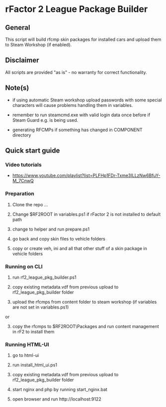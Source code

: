 # rFactor 2 League Package Builder

## General

This script will build rfcmp skin packages for installed cars and upload them to Steam Workshop (if enabled).

## Disclaimer

All scripts are provided "as is" - no warranty for correct functionality.

## Note(s)

- if using automatic Steam workshop upload passwords with some special characters will cause problems handling them in variables.

- remember to run steamcmd.exe with valid login data once before if Steam Guard e.g. is being used.

- generating RFCMPs if something has changed in COMPONENT directory

## Quick start guide

### Video tutorials

- https://www.youtube.com/playlist?list=PLFHp1FDr-Txme3ILLzNw6BfuY-M_7CnwQ

### Preparation

1. Clone the repo ...

2. Change $RF2ROOT in variables.ps1 if rFactor 2 is not installed to default path

3. change to helper and run prepare.ps1

4. go back and copy skin files to vehicle folders

5. copy or create veh, ini and all that other stuff of a skin package in vehicle folders

### Running on CLI

1. run rf2_league_pkg_builder.ps1 

2. copy existing metadata.vdf from previous upload to rf2_league_pkg_builder folder

3. upload the rfcmps from content folder to steam workshop (if variables are not set in variables.ps1)

or

3. copy the rfcmps to $RF2ROOT\Packages and run content management in rF2 to install them

### Running HTML-UI

1. go to html-ui

2. run install_html_ui.ps1

3. copy existing metadata.vdf from previous upload to rf2_league_pkg_builder folder

4. start nginx and php by running start_nginx.bat

5. open browser and run http://localhost:9122
